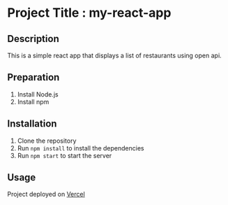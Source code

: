# Project Title : my-react-app

## Description

This is a simple react app that displays a list of restaurants using open api.

## Preparation

1. Install Node.js
2. Install npm

## Installation

1. Clone the repository
2. Run `npm install` to install the dependencies
3. Run `npm start` to start the server

## Usage

Project deployed on [Vercel](https://fe-test-sekawan.vercel.app/)
